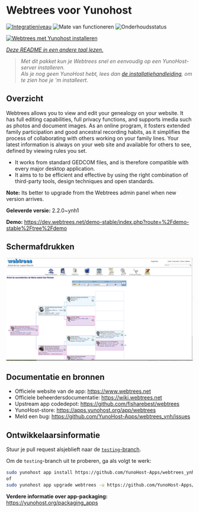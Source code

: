 <!--
NB: Deze README is automatisch gegenereerd door <https://github.com/YunoHost/apps/tree/master/tools/readme_generator>
Hij mag NIET handmatig aangepast worden.
-->

# Webtrees voor Yunohost

[![Integratieniveau](https://apps.yunohost.org/badge/integration/webtrees)](https://ci-apps.yunohost.org/ci/apps/webtrees/)
![Mate van functioneren](https://apps.yunohost.org/badge/state/webtrees)
![Onderhoudsstatus](https://apps.yunohost.org/badge/maintained/webtrees)

[![Webtrees met Yunohost installeren](https://install-app.yunohost.org/install-with-yunohost.svg)](https://install-app.yunohost.org/?app=webtrees)

*[Deze README in een andere taal lezen.](./ALL_README.md)*

> *Met dit pakket kun je Webtrees snel en eenvoudig op een YunoHost-server installeren.*  
> *Als je nog geen YunoHost hebt, lees dan [de installatiehandleiding](https://yunohost.org/install), om te zien hoe je 'm installeert.*

## Overzicht

Webtrees allows you to view and edit your genealogy on your website. It has full editing capabilities, full privacy functions, and supports imedia such as photos and document images. As an online program, it fosters extended family participation and good ancestral recording habits, as it simplifies the process of collaborating with others working on your family lines. Your latest information is always on your web site and available for others to see, defined by viewing rules you set.

- It works from standard GEDCOM files, and is therefore compatible with every major desktop application.
- It aims to to be efficient and effective by using the right combination of third-party tools, design techniques and open standards.

**Note:** Its better to upgrade from the Webtrees admin panel when new version arrives.


**Geleverde versie:** 2.2.0~ynh1

**Demo:** <https://dev.webtrees.net/demo-stable/index.php?route=%2Fdemo-stable%2Ftree%2Fdemo>

## Schermafdrukken

![Schermafdrukken van Webtrees](./doc/screenshots/1200px-Webtrees.png)

## Documentatie en bronnen

- Officiele website van de app: <https://www.webtrees.net>
- Officiele beheerdersdocumentatie: <https://wiki.webtrees.net>
- Upstream app codedepot: <https://github.com/fisharebest/webtrees>
- YunoHost-store: <https://apps.yunohost.org/app/webtrees>
- Meld een bug: <https://github.com/YunoHost-Apps/webtrees_ynh/issues>

## Ontwikkelaarsinformatie

Stuur je pull request alsjeblieft naar de [`testing`-branch](https://github.com/YunoHost-Apps/webtrees_ynh/tree/testing).

Om de `testing`-branch uit te proberen, ga als volgt te werk:

```bash
sudo yunohost app install https://github.com/YunoHost-Apps/webtrees_ynh/tree/testing --debug
of
sudo yunohost app upgrade webtrees -u https://github.com/YunoHost-Apps/webtrees_ynh/tree/testing --debug
```

**Verdere informatie over app-packaging:** <https://yunohost.org/packaging_apps>
